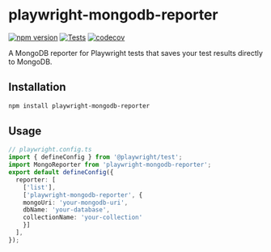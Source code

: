 # playwright-mongodb-reporter

[![npm version](https://badge.fury.io/js/playwright-mongodb-reporter.svg)](https://badge.fury.io/js/playwright-mongodb-reporter)
[![Tests](https://github.com/yourusername/playwright-mongodb-reporter/workflows/Tests/badge.svg)](https://github.com/shane-reaume/playwright-mongodb-reporter/actions)
[![codecov](https://codecov.io/gh/yourusername/playwright-mongodb-reporter/branch/main/graph/badge.svg)](https://codecov.io/gh/shane-reaume/playwright-mongodb-reporter)

A MongoDB reporter for Playwright tests that saves your test results directly to MongoDB.

## Installation

```bash
npm install playwright-mongodb-reporter
```

## Usage

```typescript
// playwright.config.ts
import { defineConfig } from '@playwright/test';
import MongoReporter from 'playwright-mongodb-reporter';
export default defineConfig({
  reporter: [
    ['list'],
    ['playwright-mongodb-reporter', {
    mongoUri: 'your-mongodb-uri',
    dbName: 'your-database',
    collectionName: 'your-collection'
    }]
  ],
});
```